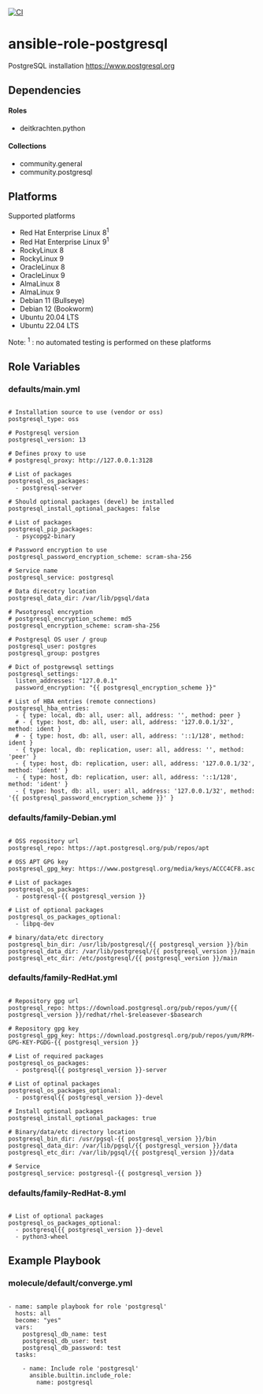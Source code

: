 [![CI](https://github.com/de-it-krachten/ansible-role-postgresql/workflows/CI/badge.svg?event=push)](https://github.com/de-it-krachten/ansible-role-postgresql/actions?query=workflow%3ACI)


# ansible-role-postgresql

PostgreSQL installation
https://www.postgresql.org



## Dependencies

#### Roles
- deitkrachten.python

#### Collections
- community.general
- community.postgresql

## Platforms

Supported platforms

- Red Hat Enterprise Linux 8<sup>1</sup>
- Red Hat Enterprise Linux 9<sup>1</sup>
- RockyLinux 8
- RockyLinux 9
- OracleLinux 8
- OracleLinux 9
- AlmaLinux 8
- AlmaLinux 9
- Debian 11 (Bullseye)
- Debian 12 (Bookworm)
- Ubuntu 20.04 LTS
- Ubuntu 22.04 LTS

Note:
<sup>1</sup> : no automated testing is performed on these platforms

## Role Variables
### defaults/main.yml
<pre><code>
# Installation source to use (vendor or oss)
postgresql_type: oss

# Postgresql version
postgresql_version: 13

# Defines proxy to use
# postgresql_proxy: http://127.0.0.1:3128

# List of packages
postgresql_os_packages:
  - postgresql-server

# Should optional packages (devel) be installed
postgresql_install_optional_packages: false

# List of packages
postgresql_pip_packages:
  - psycopg2-binary

# Password encryption to use
postgresql_password_encryption_scheme: scram-sha-256

# Service name
postgresql_service: postgresql

# Data direcotry location
postgresql_data_dir: /var/lib/pgsql/data

# Pwsotgresql encryption
# postgresql_encryption_scheme: md5
postgresql_encryption_scheme: scram-sha-256

# Postgresql OS user / group
postgresql_user: postgres
postgresql_group: postgres

# Dict of postgrewsql settings
postgresql_settings:
  listen_addresses: "127.0.0.1"
  password_encryption: "{{ postgresql_encryption_scheme }}"

# List of HBA entries (remote connections)
postgresql_hba_entries:
  - { type: local, db: all, user: all, address: '', method: peer }
  # - { type: host, db: all, user: all, address: '127.0.0.1/32', method: ident }
  # - { type: host, db: all, user: all, address: '::1/128', method: ident }
  - { type: local, db: replication, user: all, address: '', method: 'peer' }
  - { type: host, db: replication, user: all, address: '127.0.0.1/32', method: 'ident' }
  - { type: host, db: replication, user: all, address: '::1/128', method: 'ident' }
  - { type: host, db: all, user: all, address: '127.0.0.1/32', method: '{{ postgresql_password_encryption_scheme }}' }
</pre></code>

### defaults/family-Debian.yml
<pre><code>
# OSS repository url
postgresql_repo: https://apt.postgresql.org/pub/repos/apt

# OSS APT GPG key
postgresql_gpg_key: https://www.postgresql.org/media/keys/ACCC4CF8.asc

# List of packages
postgresql_os_packages:
  - postgresql-{{ postgresql_version }}

# List of optional packages
postgresql_os_packages_optional:
  - libpq-dev

# binary/data/etc directory
postgresql_bin_dir: /usr/lib/postgresql/{{ postgresql_version }}/bin
postgresql_data_dir: /var/lib/postgresql/{{ postgresql_version }}/main
postgresql_etc_dir: /etc/postgresql/{{ postgresql_version }}/main
</pre></code>

### defaults/family-RedHat.yml
<pre><code>
# Repository gpg url
postgresql_repo: https://download.postgresql.org/pub/repos/yum/{{ postgresql_version }}/redhat/rhel-$releasever-$basearch

# Repository gpg key
postgresql_gpg_key: https://download.postgresql.org/pub/repos/yum/RPM-GPG-KEY-PGDG-{{ postgresql_version }}

# List of required packages
postgresql_os_packages:
  - postgresql{{ postgresql_version }}-server

# List of optinal packages
postgresql_os_packages_optional:
  - postgresql{{ postgresql_version }}-devel

# Install optional packages
postgresql_install_optional_packages: true

# Binary/data/etc directory location
postgresql_bin_dir: /usr/pgsql-{{ postgresql_version }}/bin
postgresql_data_dir: /var/lib/pgsql/{{ postgresql_version }}/data
postgresql_etc_dir: /var/lib/pgsql/{{ postgresql_version }}/data

# Service
postgresql_service: postgresql-{{ postgresql_version }}
</pre></code>

### defaults/family-RedHat-8.yml
<pre><code>
# List of optional packages
postgresql_os_packages_optional:
  - postgresql{{ postgresql_version }}-devel
  - python3-wheel
</pre></code>




## Example Playbook
### molecule/default/converge.yml
<pre><code>
- name: sample playbook for role 'postgresql'
  hosts: all
  become: "yes"
  vars:
    postgresql_db_name: test
    postgresql_db_user: test
    postgresql_db_password: test
  tasks:

    - name: Include role 'postgresql'
      ansible.builtin.include_role:
        name: postgresql
</pre></code>
